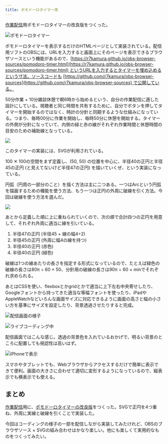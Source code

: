 ```yaml
---
title: ポモドーロタイマー改
---
```

[作業配信](https://www.youtube.com/c/r7kamura)用ポモドーロタイマーの改良版をつくった。

![](https://lh5.googleusercontent.com/Q-udesCvj6BNsy7dnO88MSYYH-d1Chk1-IQWbcZFfWPySzRojRBX4PRQEJtAFuEuc0zkvX5DYYotJCMT3RIIhEV6VUkD1bc6rM8ZkcclWD7EY21OIq2W7AFGBduDFZWeKavoTcfU6wdMLH450X-fmB1jIyiUq8hMUzPwYNCDRfiMmZWC0417M-XdsDkRnA "ポモドーロタイマー")

ポモドーロタイマーを表示するだけのHTMLページとして実装されている。配信用ソフトのOBSには、URLを入力すると画面上にそのページを表示できるブラウザソースという機能があるので、[https://r7kamura.github.io/obs-browser-sources/pomodoro-timer.html](https://r7kamura.github.io/obs-browser-sources/pomodoro-timer.html) というURLを入力するとタイマーを埋め込めるという寸法。ソースコードも [https://github.com/r7kamura/obs-browser-sources](https://github.com/r7kamura/obs-browser-sources) で公開している。

50分作業 + 10分雑談休憩で朝6時から始めるという、自分の作業配信に適した設計にしている。視聴者と同じ時間を共有するために、自分でボタンを押してタイマーを開始するのではなく、時計の分針と同期するような仕組みになっている。つまり、毎時00分に作業を開始し、毎時50分に休憩を開始する。タイマーの外側が分針になっていて、内側の緑と赤の線がそれぞれ作業時間と休憩時間の目安のための補助線となっている。

![](https://lh6.googleusercontent.com/LsjgCyNG3VkUefX02MsIYffZ5QaesdT-e5Llz_oLbOWGqGb2HnnLOWVcbLKaD78ZBXCNZKd0RryP6Fc3TSNBz_RNoyGCxF0NorOBtoEgUlvOPoJ_4fr7qTXDBzisIi1QJvKt4MWbbmHKxbjc7L_BNkSsrQwdJF_ROtvxwj_6px4zsH8efJkZ0v2h9EDdMQ)

このタイマーの実装には、SVGが利用されている。

100 ✕ 100の空間をまず定義し、(50, 50) の位置を中心に、半径40の正円と半径45の正円 (と見えてないけど半径47の正円) を描いていくぜ、という実装になっている。

円弧（円周の一部分のこと）を描く方法は主に二つある。一つはArcという円弧を描画するための機能を使う方法、もう一つは正円の外周に破線を引く方法。今回は破線を使う方法を選んだ。

![](https://lh6.googleusercontent.com/YfFSHZZ-KYw9tOvwZTe24HEAIUBB7OPU7lqFs7elt_LmQvNijsrN6i3OBuVhx2ZNYGU7vj-jnScM5OmfTunyIt-HoLhCi7R6vpmgCW9Lfj2dqRUSh1z3CuUBUlXG6KvuOhFawdFdjuoyusWgfwo2j5Ny6FUSF_UZaUrT8DEwzdMWwVRK3HSZMtltBpXY8Q)

あとから定義した順に上に重ねられていくので、次の順で合計四つの正円を用意して、それぞれ外周に適当に線を引いている。

1.  半径47の正円 (半径45 + 線の幅4÷2)
2.  半径45の正円 (外周に幅4の線を持つ)
3.  半径40の正円 (赤色)
4.  半径40の正円 (緑色)

破線は1つの線あたりの長さを指定する形式になっているので、たとえば緑色の破線の長さは80π ÷ 60 × 50、分針用の破線の長さは90π ÷ 60 × minでそれぞれ求められる。

あとはCSSを使い、flexboxとかgridとかで適当に上下左右中央寄せしたり、Googleフォントから持ってきた適当な等幅フォントを使ったり、iPadやAppleWatchなどいろんな画面サイズに対応できるように画面の高さと幅の小さい方を基準にサイズを設定したり、背景透過させたりすると完成。

![](https://lh3.googleusercontent.com/Ztchy_toviRIybxnRDxrmgwz6YifI1lNdrQkPsYhk8Tm72SnX2Adc8YDLcNpSBDpoOEnMjzPCk9bNj1zD3RW3QO7oNh979RU9-MKZt-MZaCC5DC6gwiq9jdJz2d16h0C_U1ay2T1_vdb0CEpN_KfqO8CyK8w4y7vQe0fSt_xP9iyil8o8wIvA7Zlv0hqxQ "配信画面の様子")

![](https://lh3.googleusercontent.com/a342tTupuj7kHVDQ76wDlrfQgOdUAM_b0gbMbUZLeRyxxA0J-3AipelMIECgElW7TblybwSMo6iCdVCT2x1i9oAN_bMzzCUcN6DLSBreey9zVIYs7DZOuDYHrS74eknaIRZ997s2MyMBWZie9i2NvFnZDHEBA_Z6-wEwXb1bYp-e2ZCP6LWef1PsCvY09w "ライブコーディング中")

配信画面ではこんな感じ。透過の背景色を入れているおかげで、明るい背景のところに配置しても視認性は高いはず。

![](https://lh6.googleusercontent.com/xd-j_wUJSYIbM5h5bkpdAEwqbljtaJ-c1_RBkSIx0vyRiWx8tV9Wk6RAMOfhFNq9OoqfAgvG_y5TVQ43K8F9ZAVOnNobgo8UohUK92v-NYADZ9TLM7p_olF2ZHqIZcrldCC8sG-6Lxbsw7wn4foo7UlOtEpn8iuL77e7KKyuhvn-1PScd5HCZLRyyc8oTA "iPhoneで表示")

スマホやタブレットでも、Webブラウザからアクセスするだけで簡単に表示できて便利。画面の大きさに合わせて適切に変形するようになっているので、縦表示でも横表示でも使える。

まとめ
---

[作業配信](https://www.youtube.com/c/r7kamura)用に、[ポモドーロタイマーの改良版](https://github.com/r7kamura/obs-browser-sources)をつくった。SVGで正円を4つ重ね、外周に実線と破線を引くことで実装した。

今回はコーディングの様子の一部を配信しながら実装してみたけれど、OBSのブラウザソース × SVGの組み合わせはかなり楽しい。他にも楽しくて実用的なものをつくってみたい。

